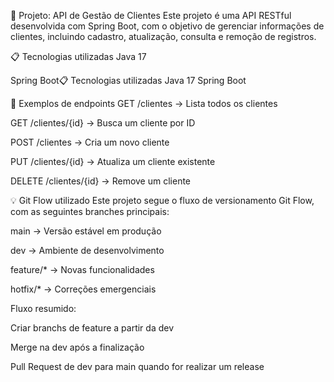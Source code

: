 
📌 Projeto: API de Gestão de Clientes
Este projeto é uma API RESTful desenvolvida com Spring Boot, com o objetivo de gerenciar informações de clientes, incluindo cadastro, atualização, consulta e remoção de registros.

📋 Tecnologias utilizadas
Java 17

Spring Boot📋 Tecnologias utilizadas
Java 17
Spring Boot

🧪 Exemplos de endpoints
GET /clientes → Lista todos os clientes

GET /clientes/{id} → Busca um cliente por ID

POST /clientes → Cria um novo cliente

PUT /clientes/{id} → Atualiza um cliente existente

DELETE /clientes/{id} → Remove um cliente

💡 Git Flow utilizado
Este projeto segue o fluxo de versionamento Git Flow, com as seguintes branches principais:

main → Versão estável em produção

dev → Ambiente de desenvolvimento

feature/* → Novas funcionalidades

hotfix/* → Correções emergenciais

Fluxo resumido:

Criar branchs de feature a partir da dev

Merge na dev após a finalização

Pull Request de dev para main quando for realizar um release
